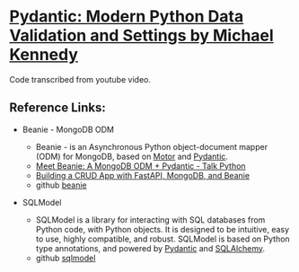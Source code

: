 # [Pydantic: Modern Python Data Validation and Settings by Michael Kennedy](https://www.youtube.com/watch?v=lon-dEXfY2I)

Code transcribed from youtube video.

## Reference Links:

* Beanie - MongoDB ODM
  * Beanie - is an Asynchronous Python object-document mapper (ODM) for MongoDB, based on [Motor](https://motor.readthedocs.io/en/stable/) and [Pydantic](https://pydantic-docs.helpmanual.io/).
  * [Meet Beanie: A MongoDB ODM + Pydantic - Talk Python](https://www.youtube.com/watch?v=kWd7ErXMlqQ)
  * [Building a CRUD App with FastAPI, MongoDB, and Beanie](https://testdriven.io/blog/fastapi-beanie/)
  * github [beanie](https://github.com/roman-right/beanie)

* SQLModel
  * SQLModel is a library for interacting with SQL databases from Python code, with Python objects. It is designed to be intuitive, easy to use, highly compatible, and robust.  SQLModel is based on Python type annotations, and powered by [Pydantic](https://pydantic-docs.helpmanual.io/) and [SQLAlchemy](https://sqlalchemy.org/).
  * github [sqlmodel](https://github.com/tiangolo/sqlmodel)
